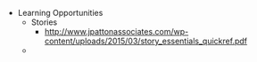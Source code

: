 - Learning Opportunities
	- Stories
		- http://www.jpattonassociates.com/wp-content/uploads/2015/03/story_essentials_quickref.pdf
	-